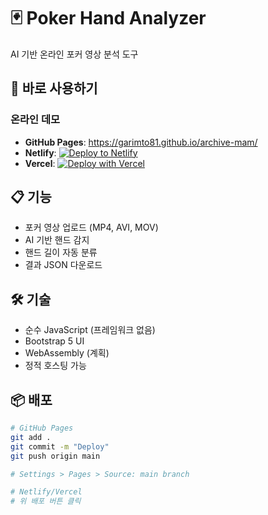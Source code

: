 # 🃏 Poker Hand Analyzer

AI 기반 온라인 포커 영상 분석 도구

## 🚀 바로 사용하기

### 온라인 데모
- **GitHub Pages**: https://garimto81.github.io/archive-mam/
- **Netlify**: [![Deploy to Netlify](https://www.netlify.com/img/deploy/button.svg)](https://app.netlify.com/start/deploy?repository=https://github.com/garimto81/archive-mam)
- **Vercel**: [![Deploy with Vercel](https://vercel.com/button)](https://vercel.com/new/clone?repository-url=https://github.com/garimto81/archive-mam)

## 📋 기능

- 포커 영상 업로드 (MP4, AVI, MOV)
- AI 기반 핸드 감지
- 핸드 길이 자동 분류
- 결과 JSON 다운로드

## 🛠️ 기술

- 순수 JavaScript (프레임워크 없음)
- Bootstrap 5 UI
- WebAssembly (계획)
- 정적 호스팅 가능

## 📦 배포

```bash
# GitHub Pages
git add .
git commit -m "Deploy"
git push origin main

# Settings > Pages > Source: main branch

# Netlify/Vercel
# 위 배포 버튼 클릭
```